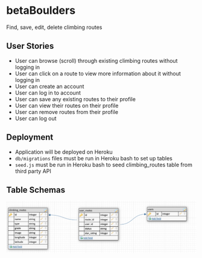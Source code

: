 # betaBoulders
Find, save, edit, delete climbing routes

## User Stories
- User can browse (scroll) through existing climbing routes without logging in
- User can click on a route to view more information about it without logging in
- User can create an account
- User can log in to account
- User can save any existing routes to their profile
- User can view their routes on their profile
- User can remove routes from their profile
- User can log out

## Deployment
- Application will be deployed on Heroku
- `db/migrations` files must be run in Heroku bash to set up tables
- `seed.js` must be run in Heroku bash to seed climbing_routes table from third party API

## Table Schemas

![DBSchema](./assets/schema.png)